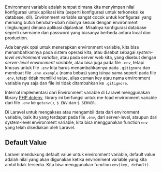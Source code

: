 Environment variable adalah tempat dimana kita menyimpan nilai konfigurasi untuk aplikasi kita (seperti konfigurasi untuk terkoneksi ke database, dll). Environment variable sangat cocok untuk konfigurasi yang memang butuh berubah-ubah nilainya sesuai dengan environment (lingkungan) dimana aplikasi dijalankan. Misalnya konfigurasi database seperti username dan password yang biasanya berbeda antara local dan production.

Ada banyak opsi untuk menerapkan environment variable, kita bisa menambahkannya pada sistem operasi kita, atau disebut sebagai *system-level environment variable*, atau pada server web kita, yang disebut dengan *server-level environment variable*, atau bisa juga pada file `.env`, tetapi khusus untuk file `.env` kita harus menambahkannya pada `.gitignore` dan membuat file `.env.example` (nama bebas) yang isinya sama seperti pada file `.env`, tetapi tidak memiliki value, alias cuman key atau nama environment variable nya saja dan file ini tidak ditambahkan ke `.gitignore`.

Internal implementasi dari Environment variable di Laravel menggunakan library [PHP dotenv](https://github.com/vlucas/phpdotenv), library ini berfungsi untuk me-load environment variable dari file `.env` ke `getenv()`, `$_ENV` dan `$_SERVER`.

Di Laravel untuk mengakses atau mengambil data dari environment variable, baik itu yang terdapat pada file `.env`, dari server-level, ataupun dari system-level environment variable, kita bisa menggunakan function `env` yang telah disediakan oleh Laravel.

## Default Value

Laravel mendukung default value untuk environment variable, default value adalah nilai yang akan digunakan ketika environment variable yang kita ambil tidak tersedia. Kita bisa menggunakan function `env(key, default)`.